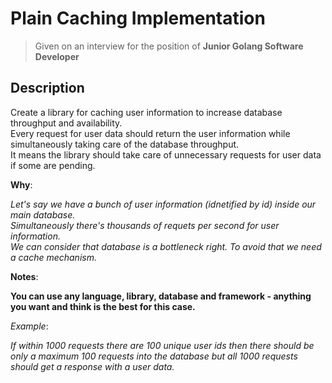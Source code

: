 # Plain Caching Implementation

> Given on an interview for the position of **Junior Golang Software Developer**

Description
-

Create a library for caching user information to increase database throughput and availability.<br />
Every request for user data should return the user information while simultaneously taking care of the database throughput.<br />
It means the library should take care of unnecessary requests for user data if some are pending.<br />

**Why**:

*Let's say we have a bunch of user information (idnetified by id) inside our main database.<br />
Simultaneously there's thousands of requets per second for user information.<br />
We can consider that database is a bottleneck right. To avoid that we need a cache mechanism.<br />*

**Notes**:

**You can use any language, library, database and framework - anything you want and think is the best for this case.**

*Example*:

*If within 1000 requests there are 100 unique user ids then there should be only a maximum 100 requests into the database but all 1000 requests should get a response with a user data.*
